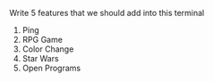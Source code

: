 Write 5 features that we should add into this terminal

1. Ping
2. RPG Game
3. Color Change
4. Star Wars
5. Open Programs
